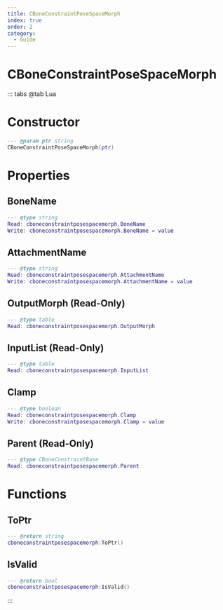 ```yaml
---
title: CBoneConstraintPoseSpaceMorph
index: true
order: 2
category:
  - Guide
---
```


# CBoneConstraintPoseSpaceMorph

::: tabs
@tab Lua
# Constructor
```lua
--- @param ptr string
CBoneConstraintPoseSpaceMorph(ptr)
```
# Properties
## BoneName 
```lua
--- @type string
Read: cboneconstraintposespacemorph.BoneName
Write: cboneconstraintposespacemorph.BoneName = value
```
## AttachmentName 
```lua
--- @type string
Read: cboneconstraintposespacemorph.AttachmentName
Write: cboneconstraintposespacemorph.AttachmentName = value
```
## OutputMorph (Read-Only)
```lua
--- @type table
Read: cboneconstraintposespacemorph.OutputMorph
```
## InputList (Read-Only)
```lua
--- @type table
Read: cboneconstraintposespacemorph.InputList
```
## Clamp 
```lua
--- @type boolean
Read: cboneconstraintposespacemorph.Clamp
Write: cboneconstraintposespacemorph.Clamp = value
```
## Parent (Read-Only)
```lua
--- @type CBoneConstraintBase
Read: cboneconstraintposespacemorph.Parent
```
# Functions
## ToPtr
```lua
--- @return string
cboneconstraintposespacemorph:ToPtr()
```
## IsValid
```lua
--- @return bool
cboneconstraintposespacemorph:IsValid()
```

:::